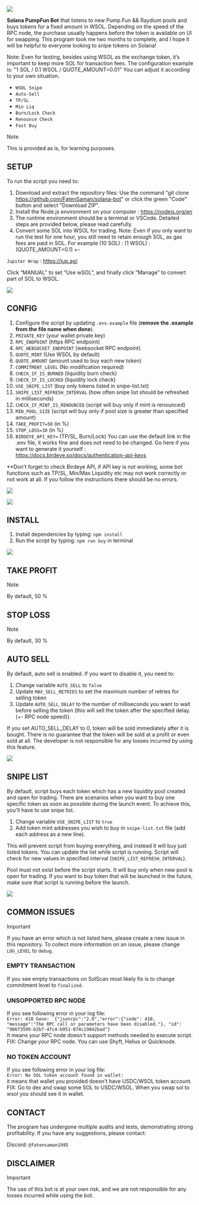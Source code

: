 ![](readme/solana-pumpfun-bot.png)

**Solana PumpFun Bot** that listens to new Pump.Fun && Raydium pools and buys tokens for a fixed amount in WSOL.
Depending on the speed of the RPC node, the purchase usually happens before the token is available on UI for swapping. This program took me two months to complete, and I hope it will be helpful to everyone looking to snipe tokens on Solana!

Note: Even for testing, besides using WSOL as the exchange token, it’s important to keep more SOL for transaction fees. The configuration example is: "1 SOL / 0.1 WSOL / QUOTE_AMOUNT=0.01" You can adjust it according to your own situation.

- `WSOL Snipe`
- `Auto-Sell`
- `TP/SL`
- `Min Liq`
- `Burn/Lock Check`
- `Renounce Check`
- `Fast Buy`

> [!NOTE]
> This is provided as is, for learning purposes.

## SETUP
To run the script you need to:
1. Download and extract the repository files: Use the command "git clone https://github.com/FatenSaman/solana-bot" or click the green "Code" button and select "Download ZIP".
2. Install the Node.js environment on your computer : https://nodejs.org/en
3. The runtime environment should be a terminal or VSCode. Detailed steps are provided below, please read carefully.
4. Convert some SOL into WSOL for trading. Note: Even if you only want to run the test for one hour, you still need to retain enough SOL, as gas fees are paid in SOL. For example (10 SOL) : (1 WSOL) : (QUOTE_AMOUNT=0.1) +-

`Jupiter Wrap` : https://jup.ag/

Click “MANUAL” to set “Use wSOL”, and finally click “Manage” to convert part of SOL to WSOL.

![](readme/jupiterwrap.png)

## CONFIG
1. Configure the script by updating `.env.example` file (**remove the .example from the file name when done**).
2. `PRIVATE_KEY` (your wallet private key)
3. `RPC_ENDPOINT` (https RPC endpoint) 
4. `RPC_WEBSOCKET_ENDPOINT` (websocket RPC endpoint)
5. `QUOTE_MINT` (Use WSOL by default)
6. `QUOTE_AMOUNT` (amount used to buy each new token)
7. `COMMITMENT_LEVEL` (No modification required)
8. `CHECK_IF_IS_BURNED` (liquidity burn check)
9. `CHECK_IF_IS_LOCKED` (liquidity lock check)
10. `USE_SNIPE_LIST` (buy only tokens listed in snipe-list.txt)
11. `SNIPE_LIST_REFRESH_INTERVAL` (how often snipe list should be refreshed in milliseconds)
12. `CHECK_IF_MINT_IS_RENOUNCED` (script will buy only if mint is renounced)
13. `MIN_POOL_SIZE` (script will buy only if pool size is greater than specified amount)
14. `TAKE_PROFIT=50` (in %)
15. `STOP_LOSS=30` (in %)
16. `BIRDEYE_API_KEY=` (TP/SL, Burn/Lock) You can use the default link in the .env file, it works fine and does not need to be changed. Go here if you want to generate it yourself : https://docs.birdeye.so/docs/authentication-api-keys

**Don't forget to check Birdeye API, if API key is not working, some bot functions such as TP/SL, Min/Max Liquidity etc may not work correctly or not work at all. If you follow the instructions there should be no errors.

![](readme/birdeye.png)

![](readme/env.png)
  
## INSTALL
1. Install dependencies by typing: `npm install`
2. Run the script by typing: `npm run buy` in terminal

![](readme/preview.png)

## TAKE PROFIT

> [!NOTE]
> By default, 50 % 

## STOP LOSS

> [!NOTE]
> By default, 30 %

## AUTO SELL
By default, auto sell is enabled. If you want to disable it, you need to:
1. Change variable `AUTO_SELL` to `false`
2. Update `MAX_SELL_RETRIES` to set the maximum number of retries for selling token
3. Update `AUTO_SELL_DELAY` to the number of milliseconds you want to wait before selling the token (this will sell the token after the specified delay. (+- RPC node speed)).

If you set AUTO_SELL_DELAY to 0, token will be sold immediately after it is bought.
There is no guarantee that the token will be sold at a profit or even sold at all. The developer is not responsible for any losses incurred by using this feature.

![](readme/token.png)

## SNIPE LIST
By default, script buys each token which has a new liquidity pool created and open for trading.
There are scenarios when you want to buy one specific token as soon as possible during the launch event.
To achieve this, you'll have to use snipe list.
1. Change variable `USE_SNIPE_LIST` to `true` 
2. Add token mint addresses you wish to buy in `snipe-list.txt` file (add each address as a new line).

This will prevent script from buying everything, and instead it will buy just listed tokens.
You can update the list while script is running. Script will check for new values in specified interval (`SNIPE_LIST_REFRESH_INTERVAL`).

Pool must not exist before the script starts.
It will buy only when new pool is open for trading. If you want to buy token that will be launched in the future, make sure that script is running before the launch.

![](readme/snipelist.png)


## COMMON ISSUES

> [!IMPORTANT]
> If you have an error which is not listed here, please create a new issue in this repository.
> To collect more information on an issue, please change `LOG_LEVEL` to `debug`.
> 
> ### EMPTY TRANSACTION
> If you see empty transactions on SolScan most likely fix is to change commitment level to `finalized`.
> 
> ### UNSOPPORTED RPC NODE
> If you see following error in your log file:  
> `Error: 410 Gone:  {"jsonrpc":"2.0","error":{"code": 410, "message":"The RPC call or parameters have been disabled."}, "id": "986f3599-b2b7-47c4-b951-074c19842bad"}`  
> It means your RPC node doesn't support methods needed to execute script.
> FIX: Change your RPC node. You can use Shyft, Helius or Quicknode. 
> 
> ### NO TOKEN ACCOUNT
> If you see following error in your log file:  
> `Error: No SOL token account found in wallet:`  
> it means that wallet you provided doesn't have USDC/WSOL token account.
> FIX: Go to dex and swap some SOL to USDC/WSOL. When you swap sol to wsol you should see it in wallet.

## CONTACT

The program has undergone multiple audits and tests, demonstrating strong profitability. If you have any suggestions, please contact:

Discord: `@fatensaman1995` 


## DISCLAIMER

> [!IMPORTANT]
> The use of this bot is at your own risk, and we are not responsible for any losses incurred while using the bot.
 
 
 
 
 
 
 
 
 
 
 
 
 
 
 
 
 
 
 
 
 
 
 
 
 
 
 
 
 
 
 
 
 
 
 
 
 
 
 
 
 
 
 
 
 
 
 
 
 
 
 
 
 
 
 
 
 
 
 
 
 
 
 
 
 
 
 
 
 
 
 
 
 
 
 
 
 
 
 
 
 
 
 
 
 
 
 
 
 
 
 
 
 
 
 
 
 
 
 
 
 
 
 
 
 
 
 
 
 
 
 
 
 
 
 
 
 
 
 
 
 
 
 
 
 
 
 
 
 
 
 
 
 
 
 
 
 
 
 
 
 
 
 
 
 
 
 
 
 
 
 
 
 
 
 
 
 
 
 
 
 
 
 
 
 
 
 
 
 
 
 
 
 
 
 
 
 
 
 
 
 
 
 
 
 
 
 
 
 
 
 
 
 
 
 
 
 
 
 
 
 
 
 
 
 
 
 
 
 
 
 
 
 
 
 
 
 
 
 
 
 
 
 
 
 
 
 
 
 
 
 
 
 
 
 
 
 
 
 
 
 
 
 
 
 
 
 
 
 
 
 
 
 
 
 
 
 
 
 
 
 
 
 
 
 
 
 
 
 
 
 
 
 
 
 
 
 
 
 
 
 
 
 
 
 
 
 
 
 
 
 
 
 
 
 
 
 
 
 
 
 
 
 
 
 
 
 
 
 
 
 
 
 
 
 
 
 
 
 
 
 
 
 
 
 
 
 
 
 
 
 
 
 
 
 
 
 
 
 
 
 
 
 
 
 
 
 
 
 
 
 
 
 
 
 
 
 
 
 
 
 
 
 
 
 
 
 
 
 
 
 
 
 
 
 
 
 
 
 
 
 
 
 
 
 
 
 
 
 
 
 
 
 
 
 
 
 
 
 
 
 
 
 
 
 
 
 
 
 
 
 
 
 
 
 
 
 
 
 
 
 
 
 
 
 
 
 
 
 
 
 
 
 
 
 
 
 
 
 
 
 
